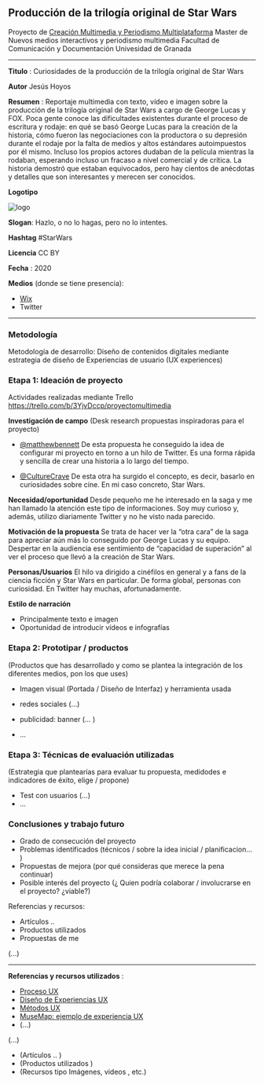 ## Producción de la trilogía original de Star Wars 

Proyecto de [Creación Multimedia y Periodismo Multiplataforma](https://github.com/mgea/PeriodismoMultimedia)
Master de Nuevos medios interactivos y periodismo multimedia
Facultad de Comunicación y Documentación
Univesidad de Granada  

----

**Titulo** : Curiosidades de la producción de la trilogía original de Star Wars 

**Autor** Jesús Hoyos

**Resumen** : Reportaje multimedia con texto, vídeo e imagen sobre la producción de la trilogía original de Star Wars a cargo de George Lucas y FOX. Poca gente conoce las dificultades existentes durante el proceso de escritura y rodaje: en qué se basó George Lucas para la creación de la historia, cómo fueron las negociaciones con la productora o su depresión durante el rodaje por la falta de medios y altos estándares autoimpuestos por él mismo. Incluso los propios actores dudaban de la película mientras la rodaban, esperando incluso un fracaso a nivel comercial y de crítica. La historia demostró que estaban equivocados, pero hay cientos de anécdotas y detalles que son interesantes y merecen ser conocidos.

**Logotipo**

![logo](https://i.imgur.com/CBGoP17.png)

**Slogan**: Hazlo, o no lo hagas, pero no lo intentes.

**Hashtag** #StarWars

**Licencia** CC BY

**Fecha** : 2020

**Medios** (donde se tiene presencia): 


* [Wix](https://jesuu97rm.wixsite.com/curiosidadesstarwars) 
* Twitter 



--- 

### Metodología

Metodología de desarrollo: Diseño de contenidos digitales mediante estrategia de diseño de Experiencias de usuario (UX experiences) 

### Etapa 1: Ideación de proyecto 

Actividades realizadas mediante Trello https://trello.com/b/3YjvDccp/proyectomultimedia

**Investigación de campo**   (Desk research propuestas inspiradoras para el proyecto) 

* [@matthewbennett](https://twitter.com/matthewbennett) De esta propuesta he conseguido la idea de configurar mi proyecto en torno a un hilo de Twitter. Es una forma rápida y sencilla de crear una historia a lo largo del tiempo.

* [@CultureCrave](https://twitter.com/CultureCrave) De esta otra ha surgido el concepto, es decir, basarlo en curiosidades sobre cine. En mi caso concreto, Star Wars. 

**Necesidad/oportunidad** Desde pequeño me he interesado en la saga y me han llamado la atención este tipo de informaciones. Soy muy curioso y, además, utilizo diariamente Twitter y no he visto nada parecido.

**Motivación de la propuesta** Se trata de hacer ver la “otra cara” de la saga para apreciar aún más lo conseguido por George Lucas y su equipo. Despertar en la audiencia ese sentimiento de “capacidad de superación” al ver el proceso que llevó a la creación de Star Wars. 

**Personas/Usuarios**  El hilo va dirigido a cinéfilos en general y a fans de la ciencia ficción y Star Wars en particular. De forma global, personas con curiosidad. En Twitter hay muchas, afortunadamente.

**Estilo de narración**  

* Principalmente texto e imagen
* Oportunidad de introducir vídeos e infografías




### Etapa 2: Prototipar / productos 

(Productos que has desarrollado y como se plantea la integración de los diferentes medios, pon los que uses) 

* Imagen visual (Portada / Diseño de Interfaz) y herramienta usada 

* redes sociales (...) 

* publicidad: banner (... ) 

* ...

### Etapa 3: Técnicas de evaluación utilizadas

(Estrategia que plantearías para evaluar tu propuesta, medidodes e indicadores de éxito, elige / propone) 

* Test con usuarios (...) 
* ... 





### Conclusiones y trabajo futuro


* Grado de consecución del proyecto 
* Problemas identificados  (técnicos / sobre la idea inicial / planificacion… ) 
* Propuestas de mejora (por qué consideras que merece la pena continuar)
* Posible interés del proyecto (¿ Quien podría  colaborar / involucrarse en el proyecto? ¿viable?)


Referencias y recursos: 

* Artículos ..  
* Productos utilizados  
* Propuestas de me

(...)






----

**Referencias y recursos utilizados** :

* [Proceso UX](https://uxmastery.com/resources/process/)
* [Diseño de Experiencias UX](http://www.nosolousabilidad.com/articulos/uxd.htm) 
* [Métodos UX](https://mgea.github.io/UX-DIU-Checklist/index.html) 
* [MuseMap: ejemplo de experiencia UX](https://blog.prototypr.io/musemap-street-art-app-ux-case-study-9bec6a99823b) 
* (...) 

(...)
* (Artículos ..  )
* (Productos utilizados ) 
* (Recursos tipo Imágenes, videos , etc.) 












